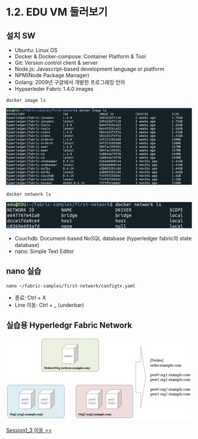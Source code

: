 # 1.2. EDU VM 둘러보기

## 설치 SW
- Ubuntu: Linux OS
- Docker & Docker-compose: Container Platform & Tool
- Git: Version control client & server
- Node.js: Javascript-based development language or platform 
- NPM(Node Package Manager)
- Golang: 2009년 구글에서 개발한 프로그래밍 언어
- Hypserleder Fabric 1.4.0 images
```shell
docker image ls
```
![docker image ls](https://github.com/skblockedu/edu19/blob/master/images/Session2_1.png)

```shell
docker network ls
```
![docker netowork ls](https://github.com/skblockedu/edu19/blob/master/images/Session2_2.png)


- Couchdb: Document-based NoSQL database (hyperledger fabric의 state database)
- nano: Simple Text Editor

## nano 실습
```shell
nano ~/fabric-samples/first-network/configtx.yaml
```
- 종료: Ctrl + X
- Line 이동: Ctrl + _  (underbar)

## 실습용 Hyperledgr Fabric Network
![network1](https://github.com/skblockedu/edu19/blob/master/images/network1.png)

[Session1_3 이동 >>](https://github.com/skblockedu/edu19/blob/master/Session1_3.md)
